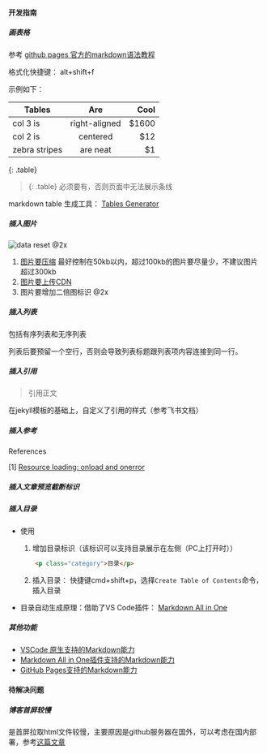 
#### 开发指南

##### 画表格

参考 [github pages 官方的markdown语法教程](https://github.com/adam-p/markdown-here/wiki/Markdown-Here-Cheatsheet#tables)

格式化快捷键： alt+shift+f

示例如下：

| Tables        | Are           | Cool  |
| ------------- |:-------------:| -----:|
| col 3 is      | right-aligned | $1600 |
| col 2 is      | centered      |   $12 |
| zebra stripes | are neat      |    $1 |
{: .table}

>{: .table} 必须要有，否则页面中无法展示条线

markdown table 生成工具： [Tables Generator](https://www.tablesgenerator.com/markdown_tables)

##### 插入图片

![data reset @2x](https://cdn.phoenician.cn/lynx_performance_summary/data_reset-min.jpeg)

1. [图片要压缩](https://compressjpeg.com/zh/) 最好控制在50kb以内，超过100kb的图片要尽量少，不建议图片超过300kb
2. [图片要上传CDN](https://portal.qiniu.com/kodo/bucket/resource-v2?bucketName=download)
3. 图片要增加二倍图标识 @2x


##### 插入列表

包括有序列表和无序列表

列表后要预留一个空行，否则会导致列表标题跟列表项内容连接到同一行。

##### 插入引用

>引用正文

在jekyll模板的基础上，自定义了引用的样式（参考飞书文档）


##### 插入参考

<div class="references">References</div>

[1] [Resource loading: onload and onerror](https://javascript.info/onload-onerror)

##### 插入文章预览截断标识

<!-- more -->

##### 插入目录

- 使用

  1. 增加目录标识（该标识可以支持目录展示在左侧（PC上打开时））

  ```html
      <p class="category">目录</p>
  ```

  2. 插入目录： 快捷键cmd+shift+p，选择```Create Table of Contents```命令，插入目录


- 目录自动生成原理：借助了VS Code插件： [Markdown All in One](https://marketplace.visualstudio.com/items?itemName=yzhang.markdown-all-in-one#github-flavored-markdown)



##### 其他功能

- [VSCode 原生支持的Markdown能力](https://code.visualstudio.com/docs/languages/markdown)
- [Markdown All in One插件支持的Markdown能力](https://marketplace.visualstudio.com/items?itemName=yzhang.markdown-all-in-one)
- [GitHub Pages支持的Markdown能力](https://www.markdownguide.org/tools/github-pages/)


#### 待解决问题

##### 博客首屏较慢

是首屏拉取html文件较慢，主要原因是github服务器在国外，可以考虑在国内部署，参考[这篇文章](https://www.10101.io/2018/09/18/Blog_3)
